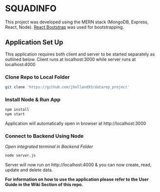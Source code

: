 
# SQUADINFO

This project was developed using the MERN stack (MongoDB, Express, React, Node). 
[React Bootstrap](https://react-bootstrap.github.io/) was used for bootstrapping.

## Application Set Up

This application requires both client and server to be started separately as outlined below. Client runs at localhost:3000 while server runs at localhost:4000

### Clone Repo to Local Folder 

```bash
git clone 'https://github.com/jholland93/datarep_project'
```

### Install Node & Run App

```bash
npm install
npm start
```

Application will automatically open in browser at http://localhost:3000

### Connect to Backend Using Node
*Open integrated terminal in Backend Folder*

```bash
node server.js
```

Server will now run on http://localhost:4000 & you can now create, read, update and delete data.

**For information on how to use the application please refer to the User Guide in the Wiki Section of this repo.**







